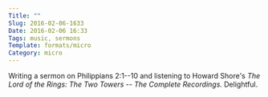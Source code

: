 ```yaml
---
Title: ""
Slug: 2016-02-06-1633
Date: 2016-02-06 16:33
Tags: music, sermons
Template: formats/micro
Category: micro
---
```


Writing a sermon on Philippians 2:1--10 and listening to Howard Shore's
_The Lord of the Rings: The Two Towers -- The Complete Recordings._ Delightful.
